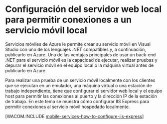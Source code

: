 <properties pageTitle="Configure IIS Express for local testing of Mobile Service" metaKeywords="Azure Mobile Services, .NET Backend, IIS Express" description="Learn how to configure IIS Express to allow connections to a local mobile service project for testing." authors="glenga" title="Configure the local web server to allow connections to a local mobile service" />

Configuración del servidor web local para permitir conexiones a un servicio móvil local
=======================================================================================

Servicios móviles de Azure le permite crear su servicio móvil en Visual Studio con uno de los lenguajes .NET compatibles y, a continuación, publicarlo en Azure. Una de las ventajas principales de usar un back-end .NET para el servicio móvil es la capacidad de ejecutar, realizar pruebas y depurar el servicio móvil en el equipo local o la máquina virtual antes de publicarlo en Azure.

Para realizar una prueba de un servicio móvil localmente con los clientes que se ejecutan en un emulador, una máquina virtual o una estación de trabajo independiente, tiene que configurar el servidor web local y el equipo host para permitir las conexiones al puerto y la dirección IP de la estación de trabajo. En este tema se muestra cómo configurar IIS Express para permitir conexiones al servicio móvil hospedado localmente.

[WACOM.INCLUDE [mobile-services-how-to-configure-iis-express](../includes/mobile-services-how-to-configure-iis-express.md)]

